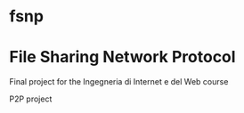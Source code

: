 # fsnp

# File Sharing Network Protocol

Final project for the Ingegneria di Internet e del Web course

P2P project
